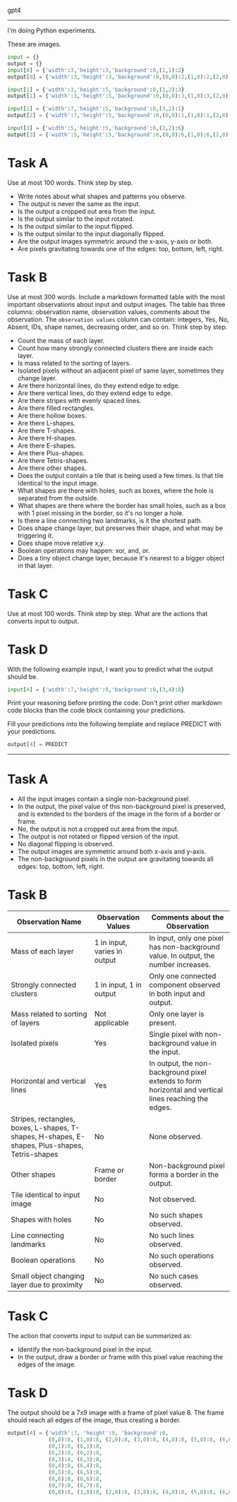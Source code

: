 gpt4

---

I'm doing Python experiments.


These are images.


```python
input = {}
output = {}
input[0] = {'width':3,'height':3,'background':0,(1,1):2}
output[0] = {'width':3,'height':3,'background':0,(0,0):2,(1,0):2,(2,0):2,(0,1):2,(2,1):2,(0,2):2,(1,2):2,(2,2):2}

input[1] = {'width':3,'height':5,'background':0,(1,2):3}
output[1] = {'width':3,'height':5,'background':0,(0,0):3,(1,0):3,(2,0):3,(0,1):3,(2,1):3,(0,2):3,(2,2):3,(0,3):3,(2,3):3,(0,4):3,(1,4):3,(2,4):3}

input[2] = {'width':7,'height':5,'background':0,(3,2):1}
output[2] = {'width':7,'height':5,'background':0,(0,0):1,(1,0):1,(2,0):1,(3,0):1,(4,0):1,(5,0):1,(6,0):1,(0,1):1,(6,1):1,(0,2):1,(6,2):1,(0,3):1,(6,3):1,(0,4):1,(1,4):1,(2,4):1,(3,4):1,(4,4):1,(5,4):1,(6,4):1}

input[3] = {'width':5,'height':5,'background':0,(2,2):6}
output[3] = {'width':5,'height':5,'background':0,(0,0):6,(1,0):6,(2,0):6,(3,0):6,(4,0):6,(0,1):6,(4,1):6,(0,2):6,(4,2):6,(0,3):6,(4,3):6,(0,4):6,(1,4):6,(2,4):6,(3,4):6,(4,4):6}
```

# Task A
Use at most 100 words.
Think step by step.
- Write notes about what shapes and patterns you observe.
- The output is never the same as the input.
- Is the output a cropped out area from the input.
- Is the output similar to the input rotated.
- Is the output similar to the input flipped.
- Is the output similar to the input diagonally flipped.
- Are the output images symmetric around the x-axis, y-axis or both.
- Are pixels gravitating towards one of the edges: top, bottom, left, right.


# Task B
Use at most 300 words.
Include a markdown formatted table with the most important observations about input and output images.
The table has three columns: observation name, observation values, comments about the observation.
The `observation values` column can contain: integers, Yes, No, Absent, IDs, shape names, decreasing order, and so on.
Think step by step.
- Count the mass of each layer.
- Count how many strongly connected clusters there are inside each layer.
- Is mass related to the sorting of layers.
- Isolated pixels without an adjacent pixel of same layer, sometimes they change layer.
- Are there horizontal lines, do they extend edge to edge.
- Are there vertical lines, do they extend edge to edge.
- Are there stripes with evenly spaced lines.
- Are there filled rectangles.
- Are there hollow boxes.
- Are there L-shapes.
- Are there T-shapes.
- Are there H-shapes.
- Are there E-shapes.
- Are there Plus-shapes.
- Are there Tetris-shapes.
- Are there other shapes.
- Does the output contain a tile that is being used a few times. Is that tile identical to the input image.
- What shapes are there with holes, such as boxes, where the hole is separated from the outside.
- What shapes are there where the border has small holes, such as a box with 1 pixel missing in the border, so it's no longer a hole.
- Is there a line connecting two landmarks, is it the shortest path.
- Does shape change layer, but preserves their shape, and what may be triggering it.
- Does shape move relative x,y.
- Boolean operations may happen: xor, and, or.
- Does a tiny object change layer, because it's nearest to a bigger object in that layer.


# Task C
Use at most 100 words.
Think step by step.
What are the actions that converts input to output.


# Task D
With the following example input, I want you to predict what the output should be.


```python
input[4] = {'width':7,'height':9,'background':0,(3,4):8}
```
Print your reasoning before printing the code.
Don't print other markdown code blocks than the code block containing your predictions.


Fill your predictions into the following template and replace PREDICT with your predictions.
```python
output[4] = PREDICT
```

---

# Task A
- All the input images contain a single non-background pixel.
- In the output, the pixel value of this non-background pixel is preserved, and is extended to the borders of the image in the form of a border or frame. 
- No, the output is not a cropped out area from the input.
- The output is not rotated or flipped version of the input.
- No diagonal flipping is observed.
- The output images are symmetric around both x-axis and y-axis.
- The non-background pixels in the output are gravitating towards all edges: top, bottom, left, right.

# Task B
| Observation Name | Observation Values | Comments about the Observation |
|------------------|--------------------|--------------------------------|
| Mass of each layer | 1 in input, varies in output | In input, only one pixel has non-background value. In output, the number increases. |
| Strongly connected clusters | 1 in input, 1 in output | Only one connected component observed in both input and output. |
| Mass related to sorting of layers | Not applicable | Only one layer is present. |
| Isolated pixels | Yes | Single pixel with non-background value in the input. |
| Horizontal and vertical lines | Yes | In output, the non-background pixel extends to form horizontal and vertical lines reaching the edges. |
| Stripes, rectangles, boxes, L-shapes, T-shapes, H-shapes, E-shapes, Plus-shapes, Tetris-shapes | No | None observed. |
| Other shapes | Frame or border | Non-background pixel forms a border in the output. |
| Tile identical to input image | No | Not observed. |
| Shapes with holes | No | No such shapes observed. |
| Line connecting landmarks | No | No such lines observed. |
| Boolean operations | No | No such operations observed. |
| Small object changing layer due to proximity | No | No such cases observed. |

# Task C
The action that converts input to output can be summarized as:
- Identify the non-background pixel in the input.
- In the output, draw a border or frame with this pixel value reaching the edges of the image.

# Task D
The output should be a 7x9 image with a frame of pixel value 8. The frame should reach all edges of the image, thus creating a border.

```python
output[4] = {'width':7, 'height':9, 'background':0, 
             (0,0):8, (1,0):8, (2,0):8, (3,0):8, (4,0):8, (5,0):8, (6,0):8, 
             (0,1):8, (6,1):8,
             (0,2):8, (6,2):8,
             (0,3):8, (6,3):8,
             (0,4):8, (6,4):8,
             (0,5):8, (6,5):8,
             (0,6):8, (6,6):8,
             (0,7):8, (6,7):8,
             (0,8):8, (1,8):8, (2,8):8, (3,8):8, (4,8):8, (5,8):8, (6,8):8}
```

